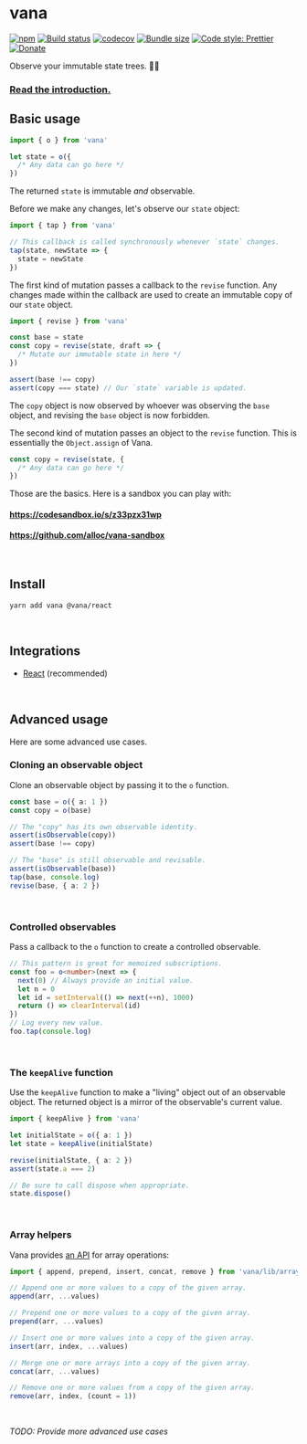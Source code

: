 # vana

[![npm](https://img.shields.io/npm/v/vana.svg)](https://www.npmjs.com/package/vana)
[![Build status](https://travis-ci.org/alloc/vana.svg?branch=master)](https://travis-ci.org/alloc/vana)
[![codecov](https://codecov.io/gh/alloc/vana/branch/master/graph/badge.svg)](https://codecov.io/gh/alloc/vana)
[![Bundle size](https://badgen.net/bundlephobia/min/vana)](https://bundlephobia.com/result?p=vana)
[![Code style: Prettier](https://img.shields.io/badge/code_style-prettier-ff69b4.svg)](https://github.com/prettier/prettier)
[![Donate](https://img.shields.io/badge/Donate-PayPal-green.svg)](https://paypal.me/alecdotbiz)

Observe your immutable state trees. 🌲👀

### [Read the introduction.](./docs/intro.md)

## Basic usage

```ts
import { o } from 'vana'

let state = o({
  /* Any data can go here */
})
```

The returned `state` is immutable _and_ observable.

Before we make any changes, let's observe our `state` object:

```ts
import { tap } from 'vana'

// This callback is called synchronously whenever `state` changes.
tap(state, newState => {
  state = newState
})
```

The first kind of mutation passes a callback to the `revise` function. Any
changes made within the callback are used to create an immutable copy of our
`state` object.

```ts
import { revise } from 'vana'

const base = state
const copy = revise(state, draft => {
  /* Mutate our immutable state in here */
})

assert(base !== copy)
assert(copy === state) // Our `state` variable is updated.
```

The `copy` object is now observed by whoever was observing the `base` object,
and revising the `base` object is now forbidden.

The second kind of mutation passes an object to the `revise` function. This is
essentially the `Object.assign` of Vana.

```ts
const copy = revise(state, {
  /* Any data can go here */
})
```

Those are the basics. Here is a sandbox you can play with:

#### https://codesandbox.io/s/z33pzx31wp
#### https://github.com/alloc/vana-sandbox

&nbsp;

## Install

```
yarn add vana @vana/react
```

&nbsp;

## Integrations

- [React](https://github.com/alloc/vana-react) (recommended)

&nbsp;

## Advanced usage

Here are some advanced use cases.

### Cloning an observable object

Clone an observable object by passing it to the `o` function.

```ts
const base = o({ a: 1 })
const copy = o(base)

// The "copy" has its own observable identity.
assert(isObservable(copy))
assert(base !== copy)

// The "base" is still observable and revisable.
assert(isObservable(base))
tap(base, console.log)
revise(base, { a: 2 })
```

&nbsp;

### Controlled observables

Pass a callback to the `o` function to create a controlled observable.

```ts
// This pattern is great for memoized subscriptions.
const foo = o<number>(next => {
  next(0) // Always provide an initial value.
  let n = 0
  let id = setInterval(() => next(++n), 1000)
  return () => clearInterval(id)
})
// Log every new value.
foo.tap(console.log)
```

&nbsp;

### The `keepAlive` function

Use the `keepAlive` function to make a "living" object out of an observable object. The returned object is a mirror of the observable's current value.

```ts
import { keepAlive } from 'vana'

let initialState = o({ a: 1 })
let state = keepAlive(initialState)

revise(initialState, { a: 2 })
assert(state.a === 2)

// Be sure to call dispose when appropriate.
state.dispose()
```

&nbsp;

### Array helpers

Vana provides [an API](https://github.com/alloc/vana/blob/master/src/array.ts) for array operations:

```ts
import { append, prepend, insert, concat, remove } from 'vana/lib/array'

// Append one or more values to a copy of the given array.
append(arr, ...values)

// Prepend one or more values to a copy of the given array.
prepend(arr, ...values)

// Insert one or more values into a copy of the given array.
insert(arr, index, ...values)

// Merge one or more arrays into a copy of the given array.
concat(arr, ...values)

// Remove one or more values from a copy of the given array.
remove(arr, index, (count = 1))
```

&nbsp;

_TODO: Provide more advanced use cases_
